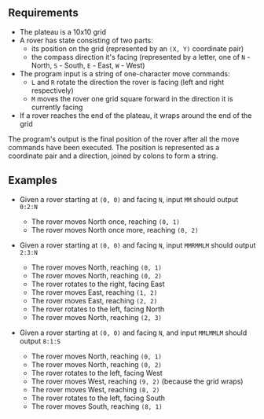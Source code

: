 ## Requirements

- The plateau is a 10x10 grid
- A rover has state consisting of two parts:
  - its position on the grid (represented by an `(X, Y)` coordinate pair)
  - the compass direction it's facing (represented by a letter, one of `N` - North, `S` - South, `E` - East, `W` - West)
- The program input is a string of one-character move commands:
  - `L` and `R` rotate the direction the rover is facing (left and right respectively)
  - `M` moves the rover one grid square forward in the direction it is currently facing
- If a rover reaches the end of the plateau, it wraps around the end of the grid

The program's output is the final position of the rover after all the move commands have been executed. The position is represented as a coordinate pair and a direction, joined by colons to form a string.

## Examples

- Given a rover starting at `(0, 0)` and facing `N`, input `MM` should output `0:2:N`
  - The rover moves North once, reaching `(0, 1)`
  - The rover moves North once more, reaching `(0, 2)`

- Given a rover starting at `(0, 0)` and facing `N`, input `MMRMMLM` should output `2:3:N`
  - The rover moves North, reaching `(0, 1)`
  - The rover moves North, reaching `(0, 2)`
  - The rover rotates to the right, facing East
  - The rover moves East, reaching `(1, 2)`
  - The rover moves East, reaching `(2, 2)`
  - The rover rotates to the left, facing North
  - The rover moves North, reaching `(2, 3)`

- Given a rover starting at `(0, 0)` and facing `N`, and input `MMLMMLM` should output `8:1:S`
  - The rover moves North, reaching `(0, 1)`
  - The rover moves North, reaching `(0, 2)`
  - The rover rotates to the left, facing West
  - The rover moves West, reaching `(9, 2)` (because the grid wraps)
  - The rover moves West, reaching `(8, 2)`
  - The rover rotates to the left, facing South
  - The rover moves South, reaching `(8, 1)`
